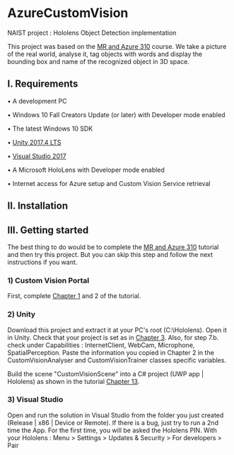 # AzureCustomVision
NAIST project : Hololens Object Detection implementation

This project was based on the [MR and Azure 310](https://docs.microsoft.com/en-us/windows/mixed-reality/mr-azure-310) course.
We take a picture of the real world, analyse it, tag objects with words and display the bounding box and name of the recognized object in 3D space.

## I.	Requirements

•	A development PC

•	Windows 10 Fall Creators Update (or later) with Developer mode enabled

•	The latest Windows 10 SDK

•	[Unity 2017.4 LTS](https://unity3d.com/unity/qa/lts-releases?version=2017.4&page=3)

•	[Visual Studio 2017](https://visualstudio.microsoft.com/downloads/)

•	A Microsoft HoloLens with Developer mode enabled

•	Internet access for Azure setup and Custom Vision Service retrieval


## II. Installation

## III. Getting started

The best thing to do would be to complete the [MR and Azure 310](https://docs.microsoft.com/en-us/windows/mixed-reality/mr-azure-310) tutorial and then try this project. But you can skip this step and follow the next instructions if you want.

### 1) Custom Vision Portal

First, complete [Chapter 1](https://docs.microsoft.com/en-us/windows/mixed-reality/mr-azure-310#chapter-1---the-custom-vision-portal) and 2 of the tutorial.

### 2) Unity

Download this project and extract it at your PC's root (C:\Hololens\). Open it in Unity.
Check that your project is set as in [Chapter 3](https://docs.microsoft.com/en-us/windows/mixed-reality/mr-azure-310#chapter-3---set-up-the-unity-project). Also, for step 7.b. check under Capabilities : InternetClient, WebCam, Microphone, SpatialPerception.
Paste the information you copied in Chapter 2 in the CustomVisionAnalyser and CustomVisionTrainer classes specific variables.

Build the scene "CustomVisionScene" into a C# project (UWP app | Hololens) as shown in the tutorial [Chapter 13](https://docs.microsoft.com/en-us/windows/mixed-reality/mr-azure-310#chapter-13---build-the-uwp-solution-and-sideload-your-application).

### 3) Visual Studio

Open and run the solution in Visual Studio from the folder you just created (Release | x86 | Device or Remote). If there is a bug, just try to run a 2nd time the App.
For the first time, you will be asked the Hololens PIN. With your Hololens : Menu > Settings > Updates & Security > For developers > Pair 
